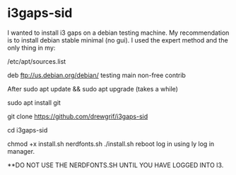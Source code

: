 # i3gaps-sid
I wanted to install i3 gaps on a debian testing machine.
My recommendation is to install debian stable minimal (no gui).
I used the expert method and the only thing in my:

/etc/apt/sources.list 

deb ftp://us.debian.org/debian/ testing main non-free contrib

After sudo apt update && sudo apt upgrade (takes a while)

sudo apt install git

git clone https://github.com/drewgrif/i3gaps-sid

cd i3gaps-sid

chmod +x install.sh nerdfonts.sh
./install.sh
reboot
log in using ly log in manager.

**DO NOT USE THE NERDFONTS.SH UNTIL YOU HAVE LOGGED INTO I3. 

